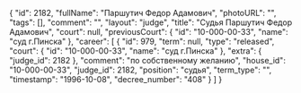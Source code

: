 {
    "id": 2182,
    "fullName": "Паршутич Федор Адамович",
    "photoURL": "",
    "tags": [],
    "comment": "",
    "layout": "judge",
    "title": "Судья Паршутич Федор Адамович",
    "court": null,
    "previousCourt": {
        "id": "10-000-00-33",
        "name": "суд г.Пинска"
    },
    "career": [
        {
            "id": 979,
            "term": null,
            "type": "released",
            "court": {
                "id": "10-000-00-33",
                "name": "суд г.Пинска"
            },
            "extra": {
                "judge_id": 2182
            },
            "comment": "по собственному желанию",
            "house_id": "10-000-00-33",
            "judge_id": 2182,
            "position": "судья",
            "term_type": "",
            "timestamp": "1996-10-08",
            "decree_number": "408"
        }
    ]
}